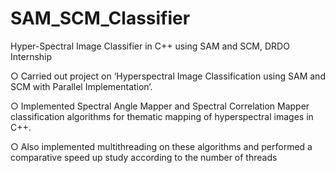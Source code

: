 # SAM_SCM_Classifier
Hyper-Spectral Image Classifier in C++ using SAM and SCM, DRDO Internship

○ Carried out project on ‘Hyperspectral Image Classification using SAM and SCM with Parallel 
Implementation’.

○ Implemented Spectral Angle Mapper and Spectral Correlation Mapper classification algorithms 
for thematic mapping of hyperspectral images in C++.

○ Also implemented multithreading on these algorithms and performed a comparative speed up 
study according to the number of threads


